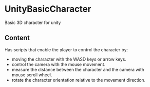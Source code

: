 # UnityBasicCharacter
Basic 3D character for unity

<h2>Content</h2>
<p>Has scripts that enable the player to control the character by:</p>
<ul>
  <li>moving the character with the WASD keys or arrow keys.</li>
  <li>control the camera with the mouse movement.</li>
  <li>measure the distance between the character and the camera with mouse scroll wheel.</li>
  <li>rotate the character orientation relative to the movement direction.</li>
</ul>
